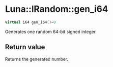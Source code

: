# Luna::IRandom::gen_i64

```c++
virtual i64 gen_i64()=0
```

Generates one random 64-bit signed integer. 



## Return value
Returns the generated number. 


